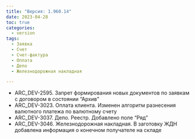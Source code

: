 ```yaml
---
title: "Версия: 1.960.14"
date: 2023-04-28
toc: true
categories:
  - version
tags:
  - Заявка
  - Счет
  - Счет-фактура
  - Оплата
  - Депо
  - Железнодорожная накладная

---
```


-   ARC_DEV-2595. Запрет формирования новых документов по заявкам с договором в состоянии “Архив”
-   ARC_DEV-3023. Оплата клиента. Изменен алгоритм разнесения валютного платежа по валютному счету
-   ARC_DEV-3037. Депо. Реестр. Добавлено поле “Ряд”
-   ARC_DEV-3046. Железнодорожная накладная. В заготовку ЖДН добавлена информация о конечном получателе на складе
